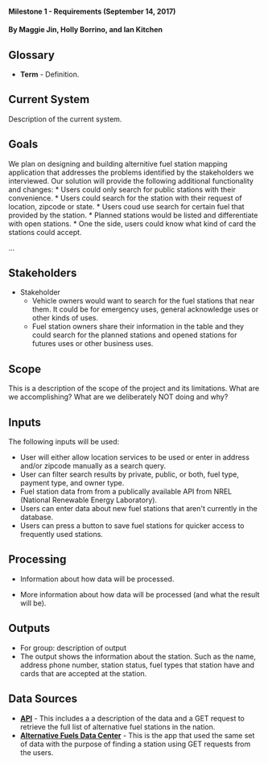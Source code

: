 #### Milestone 1 - Requirements (September 14, 2017)
#### By Maggie Jin, Holly Borrino, and Ian Kitchen 



## Glossary

* __Term__ - Definition.


## Current System

Description of the current system.


## Goals

We plan on designing and building alternitive fuel station mapping application that addresses the problems identified by the stakeholders we interviewed. Our solution will provide the following additional functionality and changes:
    * Users could only search for public stations with their convenience.
    * Users could search for the station with their request of location, zipcode or state.
    * Users coud use search for certain fuel that provided by the station. 
    * Planned stations would be listed and differentiate with open stations.
    * One the side, users could know what kind of card the stations could accept.

...

## Stakeholders

* Stakeholder
    * Vehicle owners would want to search for the fuel stations that near them. It could be for emergency uses, general acknowledge uses or other kinds of uses.
    * Fuel station owners share their information in the table and they could search for the planned stations and opened stations for futures uses or other business uses. 
    
    
## Scope

This is a description of the scope of the project and its limitations. What are we accomplishing? What are we deliberately NOT doing and why?


## Inputs

The following inputs will be used:

* User will either allow location services to be used or enter in address and/or zipcode manually as a search query.
* User can filter search results by private, public, or both, fuel type, payment type, and owner type.
* Fuel station data from from a publically available API from NREL (National Renewable Energy Laboratory).
* Users can enter data about new fuel stations that aren't currently in the database.
* Users can press a button to save fuel stations for quicker access to frequently used stations.


## Processing

* Information about how data will be processed.

* More information about how data will be processed (and what the result will be).


## Outputs

* For group: description of output
* The output shows the information about the station. Such as the name, address phone number, station status, fuel types that station have and cards that are accepted at the station.


## Data Sources

* __[API](https://developer.nrel.gov/docs/transportation/alt-fuel-stations-v1/all/)__ - This includes a a description of the data and a GET request to retrieve the full list of alternative fuel stations in the nation.
* __[Alternative Fuels Data Center](http://bit.ly/2eZh0EH)__ - This is the app that used the same set of data with the purpose of finding a station using GET requests from the users.
